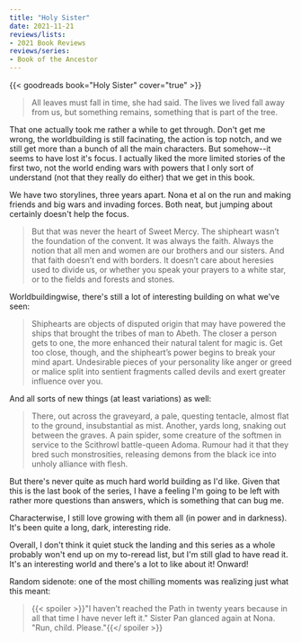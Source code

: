 ```yaml
---
title: "Holy Sister"
date: 2021-11-21
reviews/lists:
- 2021 Book Reviews
reviews/series:
- Book of the Ancestor
---
```

{{< goodreads book="Holy Sister" cover="true" >}}

> All leaves must fall in time, she had said. The lives we lived fall away from us, but something remains, something that is part of the tree.

That one actually took me rather a while to get through. Don't get me wrong, the worldbuilding is still facinating, the action is top notch, and we still get more than a bunch of all the main characters. But somehow--it seems to have lost it's focus. I actually liked the more limited stories of the first two, not the world ending wars with powers that I only sort of understand (not that they really do either) that we get in this book. 

We have two storylines, three years apart. Nona et al on the run and making friends and big wars and invading forces. Both neat, but jumping about certainly doesn't help the focus. 

> But that was never the heart of Sweet Mercy. The shipheart wasn’t the foundation of the convent. It was always the faith. Always the notion that all men and women are our brothers and our sisters. And that faith doesn’t end with borders. It doesn’t care about heresies used to divide us, or whether you speak your prayers to a white star, or to the fields and forests and stones.

Worldbuildingwise, there's still a lot of interesting building on what we've seen:

> Shiphearts are objects of disputed origin that may have powered the ships that brought the tribes of man to Abeth. The closer a person gets to one, the more enhanced their natural talent for magic is. Get too close, though, and the shipheart’s power begins to break your mind apart. Undesirable pieces of your personality like anger or greed or malice split into sentient fragments called devils and exert greater influence over you.

And all sorts of new things (at least variations) as well:

> There, out across the graveyard, a pale, questing tentacle, almost flat to the ground, insubstantial as mist. Another, yards long, snaking out between the graves. A pain spider, some creature of the softmen in service to the Scithrowl battle-queen Adoma. Rumour had it that they bred such monstrosities, releasing demons from the black ice into unholy alliance with flesh.

But there's never quite as much hard world building as I'd like. Given that this is the last book of the series, I have a feeling I'm going to be left with rather more questions than answers, which is something that can bug me. 

Characterwise, I still love growing with them all (in power and in darkness). It's been quite a long, dark, interesting ride. 

Overall, I don't think it quiet stuck the landing and this series as a whole probably won't end up on my to-reread list, but I'm still glad to have read it. It's an interesting world and there's a lot to like about it! Onward!

Random sidenote: one of the most chilling moments was realizing just what this meant:

> {{< spoiler >}}"I haven’t reached the Path in twenty years because in all that time I have never left it." Sister Pan glanced again at Nona. "Run, child. Please."{{</ spoiler >}}
